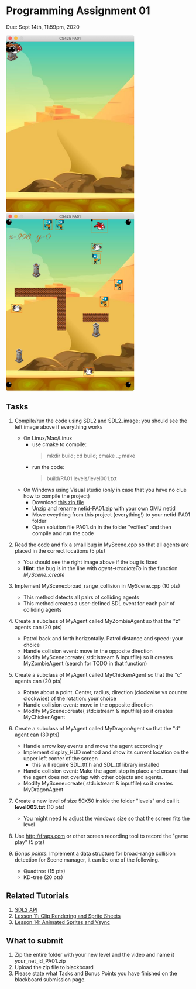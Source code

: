 # Programming Assignment 01
Due: Sept 14th, 11:59pm, 2020

<img src="imgs/screen-before.png" width="350"/> <img src="imgs/screen-after.png" width="350"/>

## Tasks

1. Compile/run the code using SDL2 and SDL2_image; you should see the left image above if everything works
    - On Linux/Mac/Linux
        - use cmake to compile: 
            > mkdir build; cd build; cmake ..; make
        - run the code: 
            > build/PA01 levels/level001.txt
    - On Windows using Visual studio (only in case that you have no clue how to compile the project)
        - Download [this zip file](https://www.dropbox.com/s/9zh5w84bjbdnfgf/netid-PA01.zip)
        - Unzip and rename netid-PA01.zip with your own GMU netid
        - Move eveything from this project (everything!) to your netid-PA01 folder
        - Open solution file PA01.sln in the folder "vcfiles" and then compile and run the code

2. Read the code and fix a small bug in MyScene.cpp so that all agents are placed in the correct locations (5 pts)
    - You should see the right image above if the bug is fixed
    - **Hint**: the bug is in the line with _agent->tranlateTo_ in the function _MyScene::create_

3. Implement MyScene::broad_range_collision in MyScene.cpp (10 pts)
    - This method detects all pairs of colliding agents
    - This method creates a user-defined SDL event for each pair of colliding agents

4. Create a subclass of MyAgent called MyZombieAgent so that the "z" agents can (20 pts)
    - Patrol back and forth horizontally. Patrol distance and speed: your choice 
    - Handle collision event: move in the opposite direction
    - Modify MyScene::create( std::istream & inputfile) so it creates MyZombieAgent (search for TODO in that function)

5. Create a subclass of MyAgent called MyChickenAgent so that the "c" agents can (20 pts)
   - Rotate about a point. Center, radius, direction (clockwise vs counter clockwise) of the rotation: your choice
   - Handle collision event: move in the opposite direction
   - Modify MyScene::create( std::istream & inputfile) so it creates MyChickenAgent 
    
6. Create a subclass of MyAgent called MyDragonAgent so that the "d" agent can (30 pts)
    - Handle arrow key events and move the agent accordingly
    - Implement display_HUD method and show its current location on the upper left corner of the screen
       - this will require SDL_ttf.h and SDL_ttf library installed
    - Handle collision event: Make the agent stop in place and ensure that the agent does not overlap with other objects and agents. 
    - Modify MyScene::create( std::istream & inputfile) so it creates MyDragonAgent 
    
7. Create a new level of size 50X50 inside the folder "levels" and call it **level003.txt** (10 pts)
    - You might need to adjust the windows size so that the screen fits the level 

8. Use http://fraps.com or other screen recording tool to record the "game play" (5 pts)

9. *Bonus points*: Implement a data structure for broad-range collision detection for Scene manager, it can be one of the following. 
    - Quadtree (15 pts)
    - KD-tree (20 pts)

## Related Tutorials

1. [SDL2 API](https://wiki.libsdl.org/APIByCategory)
2. [Lesson 11: Clip Rendering and Sprite Sheets](http://lazyfoo.net/tutorials/SDL/11_clip_rendering_and_sprite_sheets/index.php)
3. [Lesson 14: Animated Sprites and Vsync](http://lazyfoo.net/tutorials/SDL/14_animated_sprites_and_vsync/index.php)

## What to submit

1. Zip the entire folder with your new level and the video and name it your_net_id_PA01.zip
2. Upload the zip file to blackboard
3. Please state what Tasks and Bonus Points you have finished on the blackboard submission page. 
